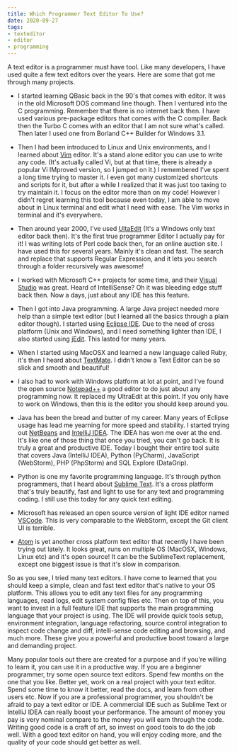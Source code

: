 ```yaml
---
title: Which Programmer Text Editor To Use?
date: 2020-09-27
tags:
- texteditor
- editor
- programming
---
```


A text editor is a programmer must have tool. Like many developers, I have used quite a few text editors over the years. Here are some that got me through many projects.

* I started learning QBasic back in the 90's that comes with editor. It was in the old Microsoft DOS command line though. Then I ventured into the C programming. Remember that there is no internet back then. I have used various pre-package editors that comes with the C compiler. Back then the Turbo C comes with an editor that I am not sure what's called. Then later I used one from Borland C++ Builder for Windows 3.1.

* Then I had been introduced to Linux and Unix environments, and I learned about [Vim](https://www.vim.org/) editor. It's a stand alone editor you can use to write any code. (It's actually called Vi, but at that time, there is already a popular Vi IMproved version, so I jumped on it.) I remembered I've spent a long time trying to master it. I even got many customized shortcuts and scripts for it, but after a while I realized that it was just too taxing to try maintain it. I focus on the editor more than on my code! However I didn't regret learning this tool because even today, I am able to move about in Linux terminal and edit what I need with ease. The Vim works in terminal and it's everywhere.

* Then around year 2000, I've used [UltaEdit](https://www.ultraedit.com/) (It's a Windows only text editor back then). It's the first true programmer Editor I actually pay for it! I was writing lots of Perl code back then, for an online auction site. I have used this for several years. Mainly it's clean and fast. The search and replace that supports Regular Expression, and it lets you search through a folder recursively was awesome!

* I worked with Microsoft C++ projects for some time, and their [Visual Studio](https://visualstudio.microsoft.com/) was great. Heard of IntelliSense? Oh it was bleeding edge stuff back then. Now a days, just about any IDE has this feature.

* Then I got into Java programming. A large Java project needed more help than a simple text editor (but I learned all the basics through a plain editor though). I started using [Eclipse IDE](https://www.eclipse.org/). Due to the need of cross platform (Unix and Windows), and I need something lighter than IDE, I also started using [jEdit](http://www.jedit.org/). This lasted for many years.

* When I started using MacOSX and learned a new language called Ruby, it's then I heard about [TextMate](https://macromates.com/). I didn't know a Text Editor can be so slick and smooth and beautiful!

* I also had to work with Windows platform at lot at point, and I've found the open source [Notepad++](https://notepad-plus-plus.org/downloads/) a good editor to do just about any programming now. It replaced my UltraEdit at this point. If you only have to work on Windows, then this is the editor you should keep around you.

* Java has been the bread and butter of my career. Many years of Eclipse usage has lead me  yearning for more speed and stability. I started trying out [NetBeans](https://netbeans.org/) and [IntelliJ IDEA](https://www.jetbrains.com/idea/). The IDEA has won me over at the end. It's like one of those thing that once you tried, you can't go back. It is truly a great and productive IDE. Today I bought their entire tool suite that covers Java (IntelliJ IDEA), Python (PyCharm), JavaScript (WebStorm), PHP (PhpStorm) and SQL Explore (DataGrip).

* Python is one my favorite programming language. It's through python programmers, that I heard about [Sublime Text](https://www.sublimetext.com/). It's a cross platform that's truly beautify, fast and light to use for any text and programming coding. I still use this today for any quick text editing.

* Microsoft has released an open source version of light IDE editor named [VSCode](https://code.visualstudio.com/). This is very comparable to the WebStorm, except the Git client UI is terrible.

* [Atom](https://atom.io/) is yet another cross platform text editor that recently I have been trying out lately. It looks great, runs on multiple OS (MacOSX, Windows, Linux etc) and it's open source! It can be the SublimeText replacement, except one biggest issue is that it's slow in comparison.

So as you see, I tried many text editors. I have come to learned that you should keep a simple, clean and fast text editor that's native to your OS platform. This allows you to edit any text files for any programming languages, read logs, edit system config files etc. Then on top of this, you want to invest in a full feature IDE that supports the main programming language that your project is using. The IDE will provide quick tools setup, environment integration, language refactoring, source control integration to inspect code change and diff, intelli-sense code editing and browsing, and much more. These give you a powerful and productive boost toward a large and demanding project.

Many popular tools out there are created for a purpose and if you're willing to learn it, you can use it in a productive way. If you are a beginner programmer, try some open source text editors. Spend few months on the one that you like. Better yet, work on a real project with your text editor. Spend some time to know it better, read the docs, and learn from other users etc. Now if you are a professional programmer, you shouldn't be afraid to pay a text editor or IDE. A commercial IDE such as Sublime Text or IntelliJ IDEA can really boost your performance. The amount of money you pay is very nominal compare to the money you will earn through the code. Writing good code is a craft of art, so invest on good tools to do the job well. With a good text editor on hand, you will enjoy coding more, and the quality of your code should get better as well.
